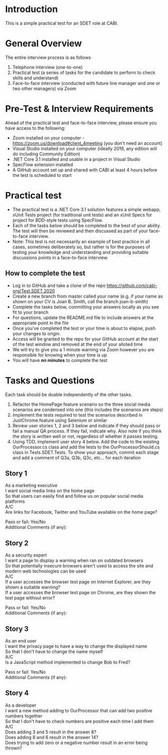 # Introduction 
This is a simple practical test for an SDET role at CABI.

# General Overview
The entire interview process is as follows
1.	Telephone interview (one-to-one)
2.	Practical test (a series of tasks for the candidate to perform to check skills and understand)
3.	Face-to-face interview (conducted with future line manager and one or two other managers) via Zoom

# Pre-Test & Interview Requirements
Ahead of the practical test and face-to-face interview, please ensure you have access to the following:
- Zoom installed on your computer - https://zoom.us/download#client_4meeting (you don't need an account)
- Visual Studio installed on your computer (ideally 2019, any edition will do including Community Edition)
- .NET Core 3.1 installed and usable in a project in Visual Studio
- SpecFlow extension installed
- A GitHub account set up and shared with CABI at least 4 hours before the test is scheduled to start

# Practical test
- The practical test is a .NET Core 3.1 soliution features a simple webapp, xUnit Tests project (for traditional unit tests) and an xUnit Specs for project for BDD-style tests using SpecFlow.
- Each of the tasks below should be completed to the best of your ability.  The test will then be reviewed and then discussed as part of your face-to-face interview.
- Note: This test is not necessarily an example of best practice in all cases, sometimes deliberately so, but rather is for the purposes of testing your knowledge and understanding and providing suitable discussions points in a face-to-face interview.

## How to complete the test
- Log in to GitHub and take a clone of the repo https://github.com/cabi-org/Test.SDET.2020
- Create a new branch from master called your name (e.g. if your name as shown on your CV is Joan B. Smith, call the branch joan-b-smith)
- Complete the tasks below, committing your answers locally as you see fit to your branch
- For questions, update the README.md file to include answers at the appropriate point in the file
- Once you've completed the test or your time is about to elapse, push your changes to origin.
- Access will be granted to the repo for your GitHub account at the start of the test window and removed at the end of your alloted time
- We will try to give you a 1 minute warning via Zoom however you are responsible for knowing when your time is up
- You will have **nn minutes** to complete the test

# Tasks and Questions
Each task should be doable independently of the other tasks.

1.  Refactor the HomePage feature scenario so the three social media scenarios are condensed into one (this includes the scenarios are steps)
2.  Implement the tests required to test the scenarios described in JustChrome.feature using Selenium or similar
3.  Review user stories 1, 2 and 3 below and indicate if they should pass or fail a manual QA process.  If they fail, indicate why.  Also note if you think the story is written well or not, regardless of whether it passes testing.
4.  Using TDD, implement user story 4 below.  Add the code to the existing OurProcessor.cs class and add the tests to the OurProcessorShould.cs class in Tests.SDET.Tests.  To show your approach, commit each stage and add a comment of Q3a, Q3b, Q3c, etc... for each iteration

## Story 1
As a marketing executive  
I want social media links on the home page  
So that users can easily find and follow us on popular social media platforms  
A/C  
Are links for Facebook, Twitter and YouTube available on the home page?  

Pass or fail: Yes/No  
Additional Comments (if any):

## Story 2
As a security expert  
I want a page to display a warning when ran on outdated browsers  
So that potentially insecure browsers aren't used to access the site and modern web technologies can be used  
A/C  
If a user accesses the browser test page on Internet Explorer, are they shown a suitable warning?  
If a user accesses the browser test page on Chrome, are they shown the test page without error?  

Pass or fail: Yes/No  
Additional Comments (if any):

## Story 3
As an end user  
I want the privacy page to have a way to change the displayed name  
So that I don't have to change the name myself  
A/C  
Is a JavaScript method implemented to change Bob to Fred?  

Pass or fail: Yes/No  
Additional Comments (if any):

## Story 4
As a developer  
I want a new method adding to OurProcessor that can add two positive numbers together  
So that I don't have to check numbers are positive each time I add them  
A/C  
Does adding 3 and 5 result in the answer 8?  
Does adding 8 and 6 result in the answer 14?  
Does trying to add zero or a negative number result in an error being thrown?
